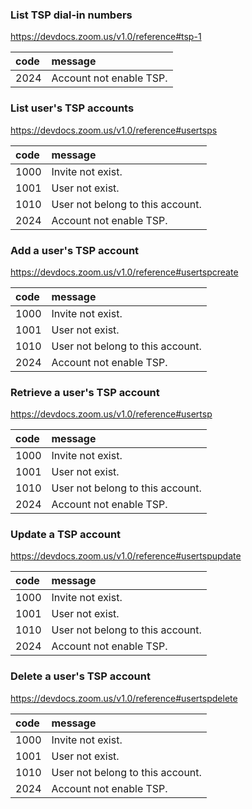 ### List TSP dial-in numbers
https://devdocs.zoom.us/v1.0/reference#tsp-1

| code | message                 | 
|:---- |:----------------------- |
| 2024 | Account not enable TSP. |

### List user's TSP accounts
https://devdocs.zoom.us/v1.0/reference#usertsps

| code | message                          |
|:---- |:-------------------------------- |
| 1000 | Invite not exist.                |
| 1001 | User not exist.                  | 
| 1010 | User not belong to this account. |
| 2024 | Account not enable TSP.          |

### Add a user's TSP account
https://devdocs.zoom.us/v1.0/reference#usertspcreate

| code | message                          |
|:---- |:-------------------------------- |
| 1000 | Invite not exist.                |
| 1001 | User not exist.                  | 
| 1010 | User not belong to this account. |
| 2024 | Account not enable TSP.          |

### Retrieve a user's TSP account
https://devdocs.zoom.us/v1.0/reference#usertsp

| code | message                          |
|:---- |:-------------------------------- |
| 1000 | Invite not exist.                |
| 1001 | User not exist.                  | 
| 1010 | User not belong to this account. |
| 2024 | Account not enable TSP.          |

### Update a TSP account
https://devdocs.zoom.us/v1.0/reference#usertspupdate

| code | message                          |
|:---- |:-------------------------------- |
| 1000 | Invite not exist.                |
| 1001 | User not exist.                  | 
| 1010 | User not belong to this account. |
| 2024 | Account not enable TSP.          |


### Delete a user's TSP account
https://devdocs.zoom.us/v1.0/reference#usertspdelete

| code | message                          |
|:---- |:-------------------------------- |
| 1000 | Invite not exist.                |
| 1001 | User not exist.                  | 
| 1010 | User not belong to this account. |
| 2024 | Account not enable TSP.          |